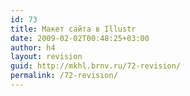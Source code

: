 ```yaml
---
id: 73
title: Макет сайта в Illustr
date: 2009-02-02T00:48:25+03:00
author: h4
layout: revision
guid: http://mkhl.brnv.ru/72-revision/
permalink: /72-revision/
---
```

